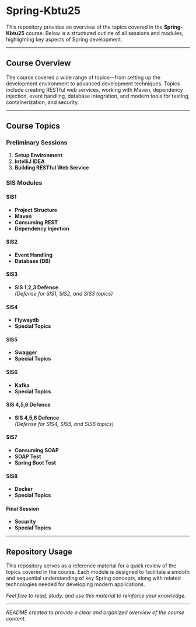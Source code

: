 
# Spring-Kbtu25

This repository provides an overview of the topics covered in the **Spring-Kbtu25** course. Below is a structured outline of all sessions and modules, highlighting key aspects of Spring development.

---

## Course Overview

The course covered a wide range of topics—from setting up the development environment to advanced development techniques. Topics include creating RESTful web services, working with Maven, dependency injection, event handling, database integration, and modern tools for testing, containerization, and security.

---

## Course Topics

### Preliminary Sessions
1. **Setup Environment**  
2. **IntelliJ IDEA**  
3. **Building RESTful Web Service**

### SIS Modules

#### SIS1
- **Project Structure**  
- **Maven**  
- **Consuming REST**  
- **Dependency Injection**

#### SIS2
- **Event Handling**  
- **Database (DB)**

#### SIS3
- **SIS 1,2,3 Defence**  
  *(Defense for SIS1, SIS2, and SIS3 topics)*

#### SIS4
- **Flywaydb**  
- **Special Topics**

#### SIS5
- **Swagger**  
- **Special Topics**

#### SIS6
- **Kafka**  
- **Special Topics**

#### SIS 4,5,6 Defence
- **SIS 4,5,6 Defence**  
  *(Defense for SIS4, SIS5, and SIS6 topics)*

#### SIS7
- **Consuming SOAP**  
- **SOAP Test**  
- **Spring Boot Test**

#### SIS8
- **Docker**  
- **Special Topics**

#### Final Session
- **Security**  
- **Special Topics**

---

## Repository Usage

This repository serves as a reference material for a quick review of the topics covered in the course. Each module is designed to facilitate a smooth and sequential understanding of key Spring concepts, along with related technologies needed for developing modern applications.

*Feel free to read, study, and use this material to reinforce your knowledge.*

---

*README created to provide a clear and organized overview of the course content.*
